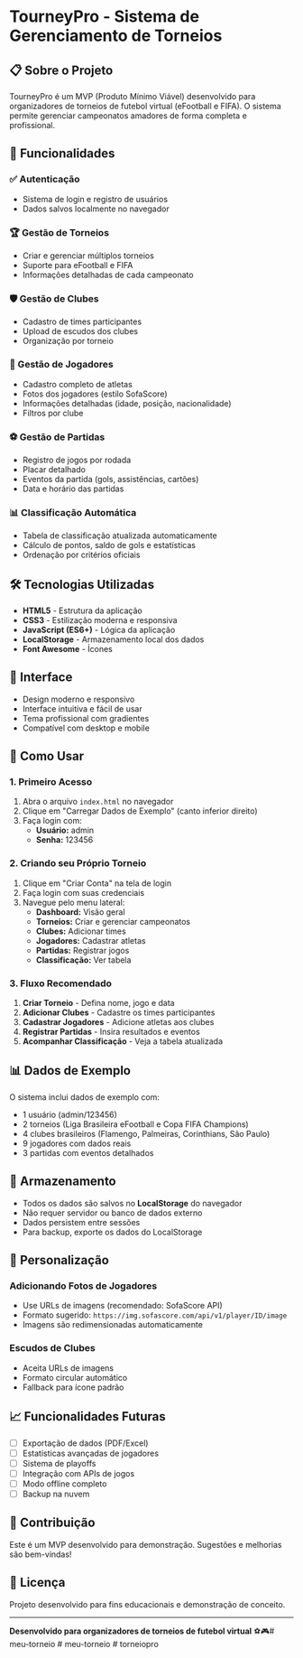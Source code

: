 # TourneyPro - Sistema de Gerenciamento de Torneios

## 📋 Sobre o Projeto

TourneyPro é um MVP (Produto Mínimo Viável) desenvolvido para organizadores de torneios de futebol virtual (eFootball e FIFA). O sistema permite gerenciar campeonatos amadores de forma completa e profissional.

## 🚀 Funcionalidades

### ✅ Autenticação
- Sistema de login e registro de usuários
- Dados salvos localmente no navegador

### 🏆 Gestão de Torneios
- Criar e gerenciar múltiplos torneios
- Suporte para eFootball e FIFA
- Informações detalhadas de cada campeonato

### 🛡️ Gestão de Clubes
- Cadastro de times participantes
- Upload de escudos dos clubes
- Organização por torneio

### 👥 Gestão de Jogadores
- Cadastro completo de atletas
- Fotos dos jogadores (estilo SofaScore)
- Informações detalhadas (idade, posição, nacionalidade)
- Filtros por clube

### ⚽ Gestão de Partidas
- Registro de jogos por rodada
- Placar detalhado
- Eventos da partida (gols, assistências, cartões)
- Data e horário das partidas

### 📊 Classificação Automática
- Tabela de classificação atualizada automaticamente
- Cálculo de pontos, saldo de gols e estatísticas
- Ordenação por critérios oficiais

## 🛠️ Tecnologias Utilizadas

- **HTML5** - Estrutura da aplicação
- **CSS3** - Estilização moderna e responsiva
- **JavaScript (ES6+)** - Lógica da aplicação
- **LocalStorage** - Armazenamento local dos dados
- **Font Awesome** - Ícones

## 📱 Interface

- Design moderno e responsivo
- Interface intuitiva e fácil de usar
- Tema profissional com gradientes
- Compatível com desktop e mobile

## 🎯 Como Usar

### 1. Primeiro Acesso
1. Abra o arquivo `index.html` no navegador
2. Clique em "Carregar Dados de Exemplo" (canto inferior direito)
3. Faça login com:
   - **Usuário:** admin
   - **Senha:** 123456

### 2. Criando seu Próprio Torneio
1. Clique em "Criar Conta" na tela de login
2. Faça login com suas credenciais
3. Navegue pelo menu lateral:
   - **Dashboard:** Visão geral
   - **Torneios:** Criar e gerenciar campeonatos
   - **Clubes:** Adicionar times
   - **Jogadores:** Cadastrar atletas
   - **Partidas:** Registrar jogos
   - **Classificação:** Ver tabela

### 3. Fluxo Recomendado
1. **Criar Torneio** - Defina nome, jogo e data
2. **Adicionar Clubes** - Cadastre os times participantes
3. **Cadastrar Jogadores** - Adicione atletas aos clubes
4. **Registrar Partidas** - Insira resultados e eventos
5. **Acompanhar Classificação** - Veja a tabela atualizada

## 📊 Dados de Exemplo

O sistema inclui dados de exemplo com:
- 1 usuário (admin/123456)
- 2 torneios (Liga Brasileira eFootball e Copa FIFA Champions)
- 4 clubes brasileiros (Flamengo, Palmeiras, Corinthians, São Paulo)
- 9 jogadores com dados reais
- 3 partidas com eventos detalhados

## 💾 Armazenamento

- Todos os dados são salvos no **LocalStorage** do navegador
- Não requer servidor ou banco de dados externo
- Dados persistem entre sessões
- Para backup, exporte os dados do LocalStorage

## 🔧 Personalização

### Adicionando Fotos de Jogadores
- Use URLs de imagens (recomendado: SofaScore API)
- Formato sugerido: `https://img.sofascore.com/api/v1/player/ID/image`
- Imagens são redimensionadas automaticamente

### Escudos de Clubes
- Aceita URLs de imagens
- Formato circular automático
- Fallback para ícone padrão

## 📈 Funcionalidades Futuras

- [ ] Exportação de dados (PDF/Excel)
- [ ] Estatísticas avançadas de jogadores
- [ ] Sistema de playoffs
- [ ] Integração com APIs de jogos
- [ ] Modo offline completo
- [ ] Backup na nuvem

## 🤝 Contribuição

Este é um MVP desenvolvido para demonstração. Sugestões e melhorias são bem-vindas!

## 📄 Licença

Projeto desenvolvido para fins educacionais e demonstração de conceito.

---

**Desenvolvido para organizadores de torneios de futebol virtual** ⚽🎮#   m e u - t o r n e i o  
 #   m e u - t o r n e i o  
 #   t o r n e i o p r o  
 